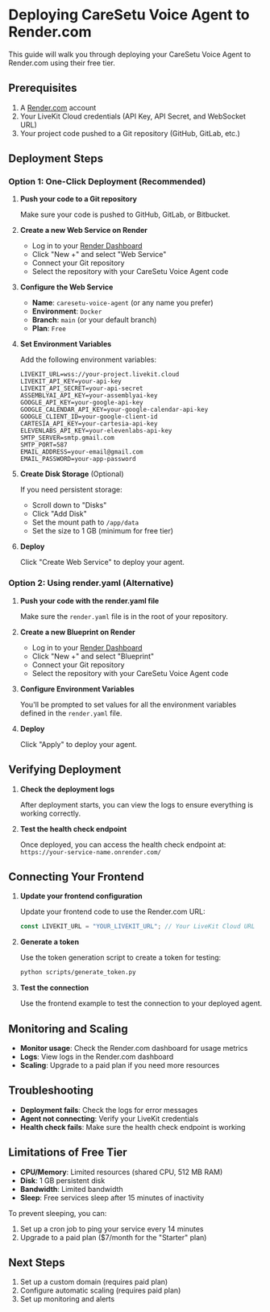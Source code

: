 # Deploying CareSetu Voice Agent to Render.com

This guide will walk you through deploying your CareSetu Voice Agent to Render.com using their free tier.

## Prerequisites

1. A [Render.com](https://render.com) account
2. Your LiveKit Cloud credentials (API Key, API Secret, and WebSocket URL)
3. Your project code pushed to a Git repository (GitHub, GitLab, etc.)

## Deployment Steps

### Option 1: One-Click Deployment (Recommended)

1. **Push your code to a Git repository**

   Make sure your code is pushed to GitHub, GitLab, or Bitbucket.

2. **Create a new Web Service on Render**

   - Log in to your [Render Dashboard](https://dashboard.render.com/)
   - Click "New +" and select "Web Service"
   - Connect your Git repository
   - Select the repository with your CareSetu Voice Agent code

3. **Configure the Web Service**

   - **Name**: `caresetu-voice-agent` (or any name you prefer)
   - **Environment**: `Docker`
   - **Branch**: `main` (or your default branch)
   - **Plan**: `Free`

4. **Set Environment Variables**

   Add the following environment variables:

   ```
   LIVEKIT_URL=wss://your-project.livekit.cloud
   LIVEKIT_API_KEY=your-api-key
   LIVEKIT_API_SECRET=your-api-secret
   ASSEMBLYAI_API_KEY=your-assemblyai-key
   GOOGLE_API_KEY=your-google-api-key
   GOOGLE_CALENDAR_API_KEY=your-google-calendar-api-key
   GOOGLE_CLIENT_ID=your-google-client-id
   CARTESIA_API_KEY=your-cartesia-api-key
   ELEVENLABS_API_KEY=your-elevenlabs-api-key
   SMTP_SERVER=smtp.gmail.com
   SMTP_PORT=587
   EMAIL_ADDRESS=your-email@gmail.com
   EMAIL_PASSWORD=your-app-password
   ```

5. **Create Disk Storage** (Optional)

   If you need persistent storage:

   - Scroll down to "Disks"
   - Click "Add Disk"
   - Set the mount path to `/app/data`
   - Set the size to 1 GB (minimum for free tier)

6. **Deploy**

   Click "Create Web Service" to deploy your agent.

### Option 2: Using render.yaml (Alternative)

1. **Push your code with the render.yaml file**

   Make sure the `render.yaml` file is in the root of your repository.

2. **Create a new Blueprint on Render**

   - Log in to your [Render Dashboard](https://dashboard.render.com/)
   - Click "New +" and select "Blueprint"
   - Connect your Git repository
   - Select the repository with your CareSetu Voice Agent code

3. **Configure Environment Variables**

   You'll be prompted to set values for all the environment variables defined in the `render.yaml` file.

4. **Deploy**

   Click "Apply" to deploy your agent.

## Verifying Deployment

1. **Check the deployment logs**

   After deployment starts, you can view the logs to ensure everything is working correctly.

2. **Test the health check endpoint**

   Once deployed, you can access the health check endpoint at:
   `https://your-service-name.onrender.com/`

## Connecting Your Frontend

1. **Update your frontend configuration**

   Update your frontend code to use the Render.com URL:

   ```javascript
   const LIVEKIT_URL = "YOUR_LIVEKIT_URL"; // Your LiveKit Cloud URL
   ```

2. **Generate a token**

   Use the token generation script to create a token for testing:

   ```bash
   python scripts/generate_token.py
   ```

3. **Test the connection**

   Use the frontend example to test the connection to your deployed agent.

## Monitoring and Scaling

- **Monitor usage**: Check the Render.com dashboard for usage metrics
- **Logs**: View logs in the Render.com dashboard
- **Scaling**: Upgrade to a paid plan if you need more resources

## Troubleshooting

- **Deployment fails**: Check the logs for error messages
- **Agent not connecting**: Verify your LiveKit credentials
- **Health check fails**: Make sure the health check endpoint is working

## Limitations of Free Tier

- **CPU/Memory**: Limited resources (shared CPU, 512 MB RAM)
- **Disk**: 1 GB persistent disk
- **Bandwidth**: Limited bandwidth
- **Sleep**: Free services sleep after 15 minutes of inactivity

To prevent sleeping, you can:

1. Set up a cron job to ping your service every 14 minutes
2. Upgrade to a paid plan ($7/month for the "Starter" plan)

## Next Steps

1. Set up a custom domain (requires paid plan)
2. Configure automatic scaling (requires paid plan)
3. Set up monitoring and alerts
